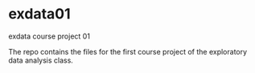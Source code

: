 exdata01
========

exdata course project 01

The repo contains the files for the first course project of the exploratory data analysis class.
